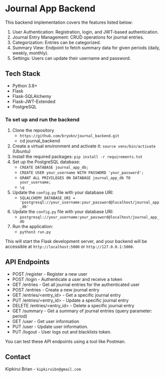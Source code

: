 # Journal App Backend

This backend implementation covers the features listed below:

1. User Authentication: Registration, login, and JWT-based authentication.
2. Journal Entry Management: CRUD operations for journal entries.
3. Categorization: Entries can be categorized.
4. Summary View: Endpoint to fetch summary data for given periods (daily, weekly, monthly).
5. Settings: Users can update their username and password.

## Tech Stack

- Python 3.8+
- Flask
- Flask-SQLAlchemy
- Flask-JWT-Extended
- PostgreSQL

### To set up and run the backend

1. Clone the repository 
    - `https://github.com/bryokn/journal_backend.git`
    - cd journal_backend
2. Create a virtual environment and activate it:
    `source venv/bin/activate`  (Ubuntu)
3. Install the required packages:
    `pip install -r requirements.txt`
4. Set up the PostgreSQL database:
    - `CREATE DATABASE journal_app_db;`
    - `CREATE USER your_username WITH PASSWORD 'your_password';`
    - `GRANT ALL PRIVILEGES ON DATABASE journal_app_db TO your_username;`
    - `\q`
5. Update the `config.py` file with your database URI:
    - `SQLALCHEMY_DATABASE_URI = 'postgresql://your_username:your_password@localhost/journal_app_db'`
6. Update the `config.py` file with your database URI:
    - `postgresql://your_username:your_password@localhost/journal_app_db`
7. Run the application:
    - `python3 run.py`

This will start the Flask development server, and your backend will be accessible at `http://localhost:5000` or `http://127.0.0.1:5000`.

## API Endpoints

- POST /register - Register a new user
- POST /login - Authenticate a user and receive a token
- GET /entries - Get all journal entries for the authenticated user
- POST /entries - Create a new journal entry
- GET /entries/<entry_id> - Get a specific journal entry
- PUT /entries/<entry_id> - Update a specific journal entry
- DELETE /entries/<entry_id> - Delete a specific journal entry
- GET /summary - Get a summary of journal entries (query parameter: period)
- GET /user - Get user information
- PUT /user - Update user information.
- PUT /logout - User logs out and blacklists token.

You can test these API endpoints using a tool like Postman.

## Contact

Kipkirui Brian - `kipkiruibn@gmail.com`
